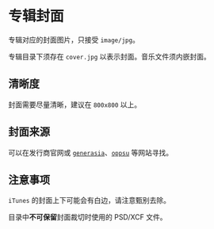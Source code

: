 # 专辑封面

专辑对应的封面图片，只接受 `image/jpg`。

专辑目录下须存在 `cover.jpg` 以表示封面。音乐文件须内嵌封面。

## 清晰度

封面需要尽量清晰，建议在 `800x800` 以上。

## 封面来源

可以在发行商官网或 [`generasia`][generasia]、[`oppsu`][oppsu] 等网站寻找。

[generasia]: https://www.generasia.com/
[oppsu]: https://i.oppsu.cn/

## 注意事项

`iTunes` 的封面上下可能会有白边，请注意甄别去除。

目录中**不可保留**封面裁切时使用的 PSD/XCF 文件。
